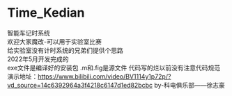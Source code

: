 # Time_Kedian
智能车记时系统  
欢迎大家魔改-可以用于实验室比赛   
给实验室没有计时系统的兄弟们提供个思路   
2022年5月开发完成的  
exe文件是编译好的安装包    .m和.fig是源文件   代码写的烂以前没有注意代码规范  
演示地址：https://www.bilibili.com/video/BV1114y1p72p/?vd_source=14c6392964a3f4218c6147d1ed82bcbc
by-科电俱乐部——徐志豪

